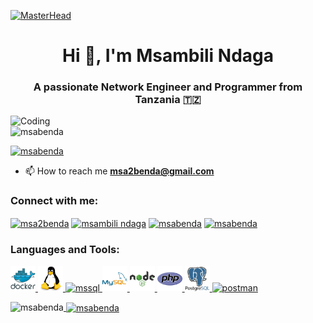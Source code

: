 [![MasterHead](https://media.tenor.com/1mwdqr51emcAAAAC/test-typing.gif)](https://msabenda.io)
<h1 align="center">Hi 👋, I'm Msambili Ndaga </h1>
<h3 align="center">A passionate Network Engineer and Programmer from Tanzania 🇹🇿</h3>


<img align="right" alt="Coding" width="1000" src="https://media.tenor.com/qJ5evVs-_uUAAAAC/coding.gif">


<p align="left"> <img src="https://komarev.com/ghpvc/?username=msabenda&label=Profile%20views&color=0e75b6&style=flat" alt="msabenda" /> </p>

<p align="left"> <a href="https://github.com/ryo-ma/github-profile-trophy"><img src="https://github-profile-trophy.vercel.app/?username=msabenda" alt="msabenda" /></a> </p>

- 📫 How to reach me **msa2benda@gmail.com**

<h3 align="left">Connect with me:</h3>
<p align="left">
<a href="https://twitter.com/msa2benda" target="blank"><img align="center" src="https://raw.githubusercontent.com/rahuldkjain/github-profile-readme-generator/master/src/images/icons/Social/twitter.svg" alt="msa2benda" height="30" width="40" /></a>
<a href="https://linkedin.com/in/msambili ndaga" target="blank"><img align="center" src="https://raw.githubusercontent.com/rahuldkjain/github-profile-readme-generator/master/src/images/icons/Social/linked-in-alt.svg" alt="msambili ndaga" height="30" width="40" /></a>
<a href="https://instagram.com/msabenda" target="blank"><img align="center" src="https://raw.githubusercontent.com/rahuldkjain/github-profile-readme-generator/master/src/images/icons/Social/instagram.svg" alt="msabenda" height="30" width="40" /></a>
<a href="https://www.youtube.com/c/msabenda" target="blank"><img align="center" src="https://raw.githubusercontent.com/rahuldkjain/github-profile-readme-generator/master/src/images/icons/Social/youtube.svg" alt="msabenda" height="30" width="40" /></a>
</p>

<h3 align="left">Languages and Tools:</h3>
<p align="left"> <a href="https://www.docker.com/" target="_blank" rel="noreferrer"> <img src="https://raw.githubusercontent.com/devicons/devicon/master/icons/docker/docker-original-wordmark.svg" alt="docker" width="40" height="40"/> </a> <a href="https://www.linux.org/" target="_blank" rel="noreferrer"> <img src="https://raw.githubusercontent.com/devicons/devicon/master/icons/linux/linux-original.svg" alt="linux" width="40" height="40"/> </a> <a href="https://mariadb.org/" target="_blank" rel="noreferrer"> </a> <a href="https://www.microsoft.com/en-us/sql-server" target="_blank" rel="noreferrer"> <img src="https://www.svgrepo.com/show/303229/microsoft-sql-server-logo.svg" alt="mssql" width="40" height="40"/> </a> <a href="https://www.mysql.com/" target="_blank" rel="noreferrer"> <img src="https://raw.githubusercontent.com/devicons/devicon/master/icons/mysql/mysql-original-wordmark.svg" alt="mysql" width="40" height="40"/> </a> <a href="https://nodejs.org" target="_blank" rel="noreferrer"> <img src="https://raw.githubusercontent.com/devicons/devicon/master/icons/nodejs/nodejs-original-wordmark.svg" alt="nodejs" width="40" height="40"/> </a> <a href="https://www.php.net" target="_blank" rel="noreferrer"> <img src="https://raw.githubusercontent.com/devicons/devicon/master/icons/php/php-original.svg" alt="php" width="40" height="40"/> </a> <a href="https://www.postgresql.org" target="_blank" rel="noreferrer"> <img src="https://raw.githubusercontent.com/devicons/devicon/master/icons/postgresql/postgresql-original-wordmark.svg" alt="postgresql" width="40" height="40"/> </a> <a href="https://postman.com" target="_blank" rel="noreferrer"> <img src="https://www.vectorlogo.zone/logos/getpostman/getpostman-icon.svg" alt="postman" width="40" height="40"/> </a> <a href="https://www.python.org" target="_blank" rel="noreferrer"> </p>

<p><img align="left" src="https://github-readme-stats.vercel.app/api/top-langs?username=msabenda&show_icons=true&locale=en&layout=compact" alt="msabenda" /></p>

<p>&nbsp;<img align="center" src="https://github-readme-stats.vercel.app/api?username=msabenda&show_icons=true&locale=en" alt="msabenda" /></p>
